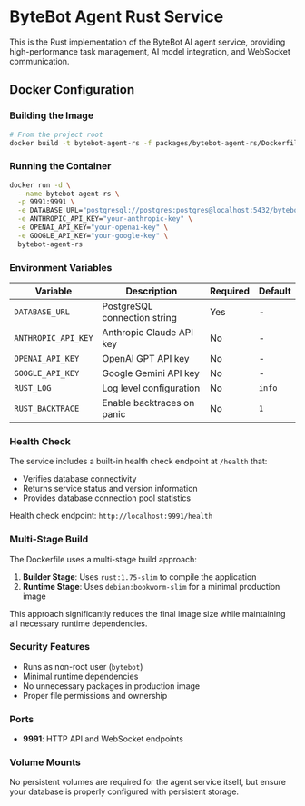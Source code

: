 # ByteBot Agent Rust Service

This is the Rust implementation of the ByteBot AI agent service, providing high-performance task management, AI model integration, and WebSocket communication.

## Docker Configuration

### Building the Image

```bash
# From the project root
docker build -t bytebot-agent-rs -f packages/bytebot-agent-rs/Dockerfile .
```

### Running the Container

```bash
docker run -d \
  --name bytebot-agent-rs \
  -p 9991:9991 \
  -e DATABASE_URL="postgresql://postgres:postgres@localhost:5432/bytebotdb" \
  -e ANTHROPIC_API_KEY="your-anthropic-key" \
  -e OPENAI_API_KEY="your-openai-key" \
  -e GOOGLE_API_KEY="your-google-key" \
  bytebot-agent-rs
```

### Environment Variables

| Variable | Description | Required | Default |
|----------|-------------|----------|---------|
| `DATABASE_URL` | PostgreSQL connection string | Yes | - |
| `ANTHROPIC_API_KEY` | Anthropic Claude API key | No | - |
| `OPENAI_API_KEY` | OpenAI GPT API key | No | - |
| `GOOGLE_API_KEY` | Google Gemini API key | No | - |
| `RUST_LOG` | Log level configuration | No | `info` |
| `RUST_BACKTRACE` | Enable backtraces on panic | No | `1` |

### Health Check

The service includes a built-in health check endpoint at `/health` that:
- Verifies database connectivity
- Returns service status and version information
- Provides database connection pool statistics

Health check endpoint: `http://localhost:9991/health`

### Multi-Stage Build

The Dockerfile uses a multi-stage build approach:

1. **Builder Stage**: Uses `rust:1.75-slim` to compile the application
2. **Runtime Stage**: Uses `debian:bookworm-slim` for a minimal production image

This approach significantly reduces the final image size while maintaining all necessary runtime dependencies.

### Security Features

- Runs as non-root user (`bytebot`)
- Minimal runtime dependencies
- No unnecessary packages in production image
- Proper file permissions and ownership

### Ports

- **9991**: HTTP API and WebSocket endpoints

### Volume Mounts

No persistent volumes are required for the agent service itself, but ensure your database is properly configured with persistent storage.